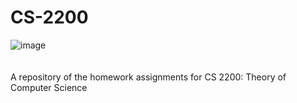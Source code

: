 # CS-2200
![image](https://user-images.githubusercontent.com/91383782/236698836-3d56c7e2-39c9-4923-99e2-b1951c578b0c.png)<br/>
<br/><br/>
A repository of the homework assignments for CS 2200: Theory of Computer Science
